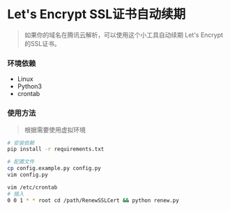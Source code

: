 # Let's Encrypt SSL证书自动续期

> 如果你的域名在腾讯云解析，可以使用这个小工具自动续期 Let's Encrypt 的SSL证书。

### 环境依赖
 - Linux
 - Python3
 - crontab

### 使用方法
> 根据需要使用虚拟环境
```bash
# 安装依赖
pip install -r requirements.txt

# 配置文件
cp config.example.py config.py
vim config.py

vim /etc/crontab
# 插入
0 0 1 * * root cd /path/RenewSSLCert && python renew.py
```

